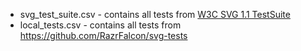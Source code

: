 - svg_test_suite.csv - contains all tests from [W3C SVG 1.1 TestSuite](http://www.w3.org/Graphics/SVG/Test/20110816/archives/W3C_SVG_11_TestSuite.tar.gz)
- local_tests.csv - contains all tests from https://github.com/RazrFalcon/svg-tests
